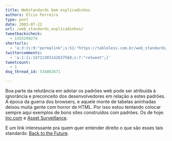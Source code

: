 ```yaml
---
title: Webstandards bem explicadinhos
authors: Elcio Ferreira
type: post
date: 2003-07-22
url: /web_standards_explicadinhos/
tweetbackscheck:
  - 1355299274
shorturls:
  - 'a:3:{s:9:"permalink";s:51:"https://tableless.com.br/web_standards_explicadinhos";s:7:"tinyurl";s:26:"https://tinyurl.com/3dc8fga";s:4:"isgd";s:19:"https://is.gd/mimyiO";}'
twittercomments:
  - 'a:1:{i:14711303142637568;s:7:"retweet";}'
tweetcount:
  - 1
dsq_thread_id: 534802671

---
```

Boa parte da relutância em adotar os padrões web pode ser atribuída à ignorância e preconceito dos desenvolvedores em relação a estes padrões. A época da guerra dos browsers, e aquele monte de tabelas aninhadas deixou muita gente com horror de HTML. Por isso estou tentando colocar sempre aqui exemplos de bons sites construídos com padrões. Os de hoje: [Inc.com][1] e [Asset Surveillance][2].
              
E um link interessante pra quem quer entender direito o que são esses tais standards: [Back to the Future][3].

 [1]: https://www.inc.com
 [2]: https://www.assetsurveillance.com.au/
 [3]: https://realworldstyle.com/portland03/ "CSS, Markup and Standards: Back to the Future"